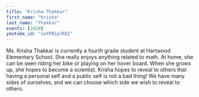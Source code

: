 ```yaml
---
title: "Krisha Thakkar"
first_name: "Krisha"
last_name: "Thakkar"
events: [2020]
youtube_id: "zwYPB1p7KBI"
---
```


Ms. Krisha Thakkar is currently a fourth grade student at Hartwood Elementary School. She really enjoys anything related to math. At home, she can be seen riding her bike or playing on her hover board. When she grows up, she hopes to become a scientist. Krisha hopes to reveal to others that having a personal self and a public self is not a bad thing! We have many sides of ourselves, and we can choose which side we wish to reveal to others.
